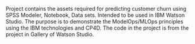Project contains the assets required for predicting customer churn using SPSS Modeler, Notebook, Data sets. Intended to be used in IBM Watson Studio. The purpose is to demonstrate the ModelOps/MLOps principles using the IBM technologies and CP4D. The code in the project is from the project in Gallery of Watson Studio.
